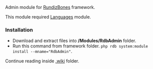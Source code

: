 Admin module for [RundizBones] framework.

This module required [Languages][langmodule] module.

### Installation
* Download and extract files into **/Modules/RdbAdmin** folder.
* Run this command from framework folder. `php rdb system:module install --mname="RdbAdmin"`.

Continue reading inside [.wiki] folder.

[RundizBones]:https://github.com/RundizBones/framework
[.wiki]:.wiki
[langmodule]:https://github.com/RundizBones/ModuleLanguages
